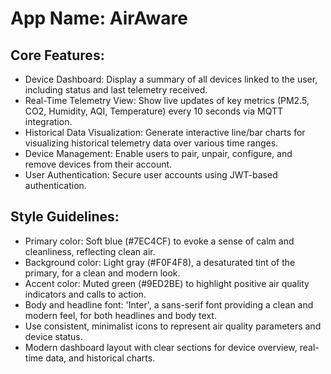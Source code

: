 # **App Name**: AirAware

## Core Features:

- Device Dashboard: Display a summary of all devices linked to the user, including status and last telemetry received.
- Real-Time Telemetry View: Show live updates of key metrics (PM2.5, CO2, Humidity, AQI, Temperature) every 10 seconds via MQTT integration.
- Historical Data Visualization: Generate interactive line/bar charts for visualizing historical telemetry data over various time ranges.
- Device Management: Enable users to pair, unpair, configure, and remove devices from their account.
- User Authentication: Secure user accounts using JWT-based authentication.

## Style Guidelines:

- Primary color: Soft blue (#7EC4CF) to evoke a sense of calm and cleanliness, reflecting clean air.
- Background color: Light gray (#F0F4F8), a desaturated tint of the primary, for a clean and modern look.
- Accent color: Muted green (#9ED2BE) to highlight positive air quality indicators and calls to action.
- Body and headline font: 'Inter', a sans-serif font providing a clean and modern feel, for both headlines and body text.
- Use consistent, minimalist icons to represent air quality parameters and device status.
- Modern dashboard layout with clear sections for device overview, real-time data, and historical charts.